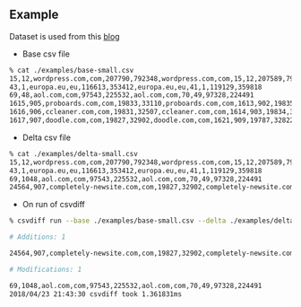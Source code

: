## Example

Dataset is used from this [blog](https://blog.majestic.com/development/majestic-million-csv-daily/)

- Base csv file

```bash
% cat ./examples/base-small.csv
15,12,wordpress.com,com,207790,792348,wordpress.com,com,15,12,207589,791634
43,1,europa.eu,eu,116613,353412,europa.eu,eu,41,1,119129,359818
69,48,aol.com,com,97543,225532,aol.com,com,70,49,97328,224491
1615,905,proboards.com,com,19833,33110,proboards.com,com,1613,902,19835,33135
1616,906,ccleaner.com,com,19831,32507,ccleaner.com,com,1614,903,19834,32463
1617,907,doodle.com,com,19827,32902,doodle.com,com,1621,909,19787,32822
```

- Delta csv file

```bash
% cat ./examples/delta-small.csv
15,12,wordpress.com,com,207790,792348,wordpress.com,com,15,12,207589,791634
43,1,europa.eu,eu,116613,353412,europa.eu,eu,41,1,119129,359818
69,1048,aol.com,com,97543,225532,aol.com,com,70,49,97328,224491
24564,907,completely-newsite.com,com,19827,32902,completely-newsite.com,com,1621,909,19787,32822
```

- On run of csvdiff

```bash
% csvdiff run --base ./examples/base-small.csv --delta ./examples/delta-small.csv --primary-key 0

# Additions: 1

24564,907,completely-newsite.com,com,19827,32902,completely-newsite.com,com,1621,909,19787,32822

# Modifications: 1

69,1048,aol.com,com,97543,225532,aol.com,com,70,49,97328,224491
2018/04/23 21:43:30 csvdiff took 1.361831ms
```